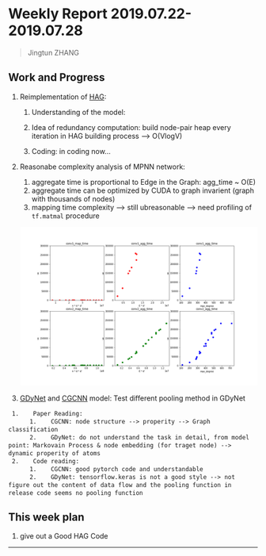 # Weekly Report 2019.07.22-2019.07.28

>   Jingtun ZHANG

## Work and Progress

1.   Reimplementation of [HAG][4]:
     
     1.    Understanding of the model:
     
          
     
     2.    Idea of redundancy computation: build node-pair heap every iteration in HAG building process --> O(VlogV)
     
     3.    Coding: in coding now...
     
2.   Reasonabe complexity analysis of MPNN network:
     1.    aggregate time is proportional to Edge in the Graph: agg_time ~ O(E)
     2.    aggregate time can be optimized by CUDA to graph invarient (graph with thousands of nodes)
     3.    mapping time complexity --> still ubreasonable --> need profiling of `tf.matmal` procedure
     
     ![ppi_plot_cpu](../ppi_plot_cpu.png)
     
3.    [GDyNet][1] and [CGCNN][2] model: Test different pooling method in GDyNet

     1.    Paper Reading:
          1.    CGCNN: node structure --> properity --> Graph classification
          2.    GDyNet: do not understand the task in detail, from model point: Markovain Process & node embedding (for traget node) --> dynamic properity of atoms
     2.    Code reading:
          1.    CGCNN: good pytorch code and understandable
          2.    GDyNet: tensorflow.keras is not a good style --> not figure out the content of data flow and the pooling function in release code seems no pooling function


## This week plan

1.    give out a Good HAG Code

---

[1]:<https://www.nature.com/articles/s41467-019-10663-6.pdf>

[2]:https://arxiv.org/pdf/1710.10324.pdf
[3]: <https://arxiv.org/pdf/1609.02907.pdf>
[4]: https://arxiv.org/pdf/1906.03707.pdf